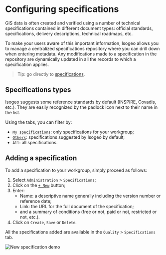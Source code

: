 # Configuring specifications

GIS data is often created and verified using a number of technical specifications contained in different document types: official standards, specifications, delivery descriptions, technical roadmaps, etc.

To make your users aware of this important information, Isogeo allows you to manage a centralized specifications repository where you can drill down when entering metadata. Any modifications made to a specification in the repository are dynamically updated in all the records to which a specification applies.

> Tip: go directly to [specifications](https://app.isogeo.com/admin/specifications).

## Specifications types

Isogeo suggests some reference standards by default (INSPIRE, Covadis, etc.). They are easily recognized by the padlock icon next to their name in the list.

Using the tabs, you can filter by:
* [`My specifications`](https://app.isogeo.com/admin/specifications/owned): only specifications for your workgroup;
* [`Others`](https://app.isogeo.com/admin/specifications/shared): specifications suggested by Isogeo by default;
* `All`: all specifications.

## Adding a specification

To add a specification to your workgroup, simply proceed as follows:

1.	Select `Administration` > `Specifications`;
2.	Click on the [`+ New`](https://app.isogeo.com/admin/specifications/new) button;
3.	Enter:
    * Name: a descriptive name generally including the version number or reference date;
    * Link: the URL for the full document of the specification;
    * and a summary of conditions (free or not, paid or not, restricted or not, etc.).
4.	Click on `Create`, `Save` or `Delete`.

All the specifications added are available in the `Quality` > `Specifications` tab.

![New specification demo](/images/adm_specs_add.gif "Adding a new specification")


